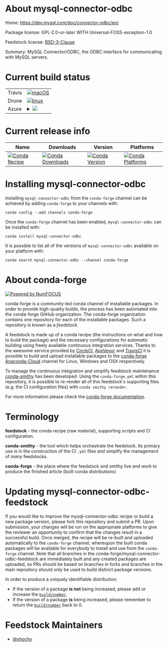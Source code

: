 About mysql-connector-odbc
==========================

Home: https://dev.mysql.com/doc/connector-odbc/en/

Package license: GPL-2.0-or-later WITH Universal-FOSS-exception-1.0

Feedstock license: [BSD-3-Clause](https://github.com/conda-forge/mysql-connector-odbc-feedstock/blob/master/LICENSE.txt)

Summary: MySQL Connector/ODBC, the ODBC interface for communicating with MySQL servers.

Current build status
====================


<table><tr>
    <td>Travis</td>
    <td>
      <a href="https://travis-ci.com/conda-forge/mysql-connector-odbc-feedstock">
        <img alt="macOS" src="https://img.shields.io/travis/com/conda-forge/mysql-connector-odbc-feedstock/master.svg?label=macOS">
      </a>
    </td>
  </tr><tr>
    <td>Drone</td>
    <td>
      <a href="https://cloud.drone.io/conda-forge/mysql-connector-odbc-feedstock">
        <img alt="linux" src="https://img.shields.io/drone/build/conda-forge/mysql-connector-odbc-feedstock/master.svg?label=Linux">
      </a>
    </td>
  </tr>
    
  <tr>
    <td>Azure</td>
    <td>
      <details>
        <summary>
          <a href="https://dev.azure.com/conda-forge/feedstock-builds/_build/latest?definitionId=11826&branchName=master">
            <img src="https://dev.azure.com/conda-forge/feedstock-builds/_apis/build/status/mysql-connector-odbc-feedstock?branchName=master">
          </a>
        </summary>
        <table>
          <thead><tr><th>Variant</th><th>Status</th></tr></thead>
          <tbody><tr>
              <td>linux_64</td>
              <td>
                <a href="https://dev.azure.com/conda-forge/feedstock-builds/_build/latest?definitionId=11826&branchName=master">
                  <img src="https://dev.azure.com/conda-forge/feedstock-builds/_apis/build/status/mysql-connector-odbc-feedstock?branchName=master&jobName=linux&configuration=linux_64_" alt="variant">
                </a>
              </td>
            </tr><tr>
              <td>linux_aarch64</td>
              <td>
                <a href="https://dev.azure.com/conda-forge/feedstock-builds/_build/latest?definitionId=11826&branchName=master">
                  <img src="https://dev.azure.com/conda-forge/feedstock-builds/_apis/build/status/mysql-connector-odbc-feedstock?branchName=master&jobName=linux&configuration=linux_aarch64_" alt="variant">
                </a>
              </td>
            </tr><tr>
              <td>linux_ppc64le</td>
              <td>
                <a href="https://dev.azure.com/conda-forge/feedstock-builds/_build/latest?definitionId=11826&branchName=master">
                  <img src="https://dev.azure.com/conda-forge/feedstock-builds/_apis/build/status/mysql-connector-odbc-feedstock?branchName=master&jobName=linux&configuration=linux_ppc64le_" alt="variant">
                </a>
              </td>
            </tr><tr>
              <td>osx_64</td>
              <td>
                <a href="https://dev.azure.com/conda-forge/feedstock-builds/_build/latest?definitionId=11826&branchName=master">
                  <img src="https://dev.azure.com/conda-forge/feedstock-builds/_apis/build/status/mysql-connector-odbc-feedstock?branchName=master&jobName=osx&configuration=osx_64_" alt="variant">
                </a>
              </td>
            </tr>
          </tbody>
        </table>
      </details>
    </td>
  </tr>
</table>

Current release info
====================

| Name | Downloads | Version | Platforms |
| --- | --- | --- | --- |
| [![Conda Recipe](https://img.shields.io/badge/recipe-mysql--connector--odbc-green.svg)](https://anaconda.org/conda-forge/mysql-connector-odbc) | [![Conda Downloads](https://img.shields.io/conda/dn/conda-forge/mysql-connector-odbc.svg)](https://anaconda.org/conda-forge/mysql-connector-odbc) | [![Conda Version](https://img.shields.io/conda/vn/conda-forge/mysql-connector-odbc.svg)](https://anaconda.org/conda-forge/mysql-connector-odbc) | [![Conda Platforms](https://img.shields.io/conda/pn/conda-forge/mysql-connector-odbc.svg)](https://anaconda.org/conda-forge/mysql-connector-odbc) |

Installing mysql-connector-odbc
===============================

Installing `mysql-connector-odbc` from the `conda-forge` channel can be achieved by adding `conda-forge` to your channels with:

```
conda config --add channels conda-forge
```

Once the `conda-forge` channel has been enabled, `mysql-connector-odbc` can be installed with:

```
conda install mysql-connector-odbc
```

It is possible to list all of the versions of `mysql-connector-odbc` available on your platform with:

```
conda search mysql-connector-odbc --channel conda-forge
```


About conda-forge
=================

[![Powered by NumFOCUS](https://img.shields.io/badge/powered%20by-NumFOCUS-orange.svg?style=flat&colorA=E1523D&colorB=007D8A)](http://numfocus.org)

conda-forge is a community-led conda channel of installable packages.
In order to provide high-quality builds, the process has been automated into the
conda-forge GitHub organization. The conda-forge organization contains one repository
for each of the installable packages. Such a repository is known as a *feedstock*.

A feedstock is made up of a conda recipe (the instructions on what and how to build
the package) and the necessary configurations for automatic building using freely
available continuous integration services. Thanks to the awesome service provided by
[CircleCI](https://circleci.com/), [AppVeyor](https://www.appveyor.com/)
and [TravisCI](https://travis-ci.com/) it is possible to build and upload installable
packages to the [conda-forge](https://anaconda.org/conda-forge)
[Anaconda-Cloud](https://anaconda.org/) channel for Linux, Windows and OSX respectively.

To manage the continuous integration and simplify feedstock maintenance
[conda-smithy](https://github.com/conda-forge/conda-smithy) has been developed.
Using the ``conda-forge.yml`` within this repository, it is possible to re-render all of
this feedstock's supporting files (e.g. the CI configuration files) with ``conda smithy rerender``.

For more information please check the [conda-forge documentation](https://conda-forge.org/docs/).

Terminology
===========

**feedstock** - the conda recipe (raw material), supporting scripts and CI configuration.

**conda-smithy** - the tool which helps orchestrate the feedstock.
                   Its primary use is in the construction of the CI ``.yml`` files
                   and simplify the management of *many* feedstocks.

**conda-forge** - the place where the feedstock and smithy live and work to
                  produce the finished article (built conda distributions)


Updating mysql-connector-odbc-feedstock
=======================================

If you would like to improve the mysql-connector-odbc recipe or build a new
package version, please fork this repository and submit a PR. Upon submission,
your changes will be run on the appropriate platforms to give the reviewer an
opportunity to confirm that the changes result in a successful build. Once
merged, the recipe will be re-built and uploaded automatically to the
`conda-forge` channel, whereupon the built conda packages will be available for
everybody to install and use from the `conda-forge` channel.
Note that all branches in the conda-forge/mysql-connector-odbc-feedstock are
immediately built and any created packages are uploaded, so PRs should be based
on branches in forks and branches in the main repository should only be used to
build distinct package versions.

In order to produce a uniquely identifiable distribution:
 * If the version of a package **is not** being increased, please add or increase
   the [``build/number``](https://conda.io/docs/user-guide/tasks/build-packages/define-metadata.html#build-number-and-string).
 * If the version of a package **is** being increased, please remember to return
   the [``build/number``](https://conda.io/docs/user-guide/tasks/build-packages/define-metadata.html#build-number-and-string)
   back to 0.

Feedstock Maintainers
=====================

* [@xhochy](https://github.com/xhochy/)


